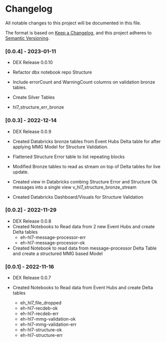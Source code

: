 # Changelog
All notable changes to this project will be documented in this file.

The format is based on [Keep a Changelog](https://keepachangelog.com/en/1.0.0/),
and this project adheres to [Semantic Versioning](https://semver.org/spec/v2.0.0.html).


### [0.0.4] - 2023-01-11
  - DEX Release 0.0.10
  
  - Refactor dbx notebook repo Structure
  - Include errorCount and WarningCount columns on validation bronze tables. 
  - Create Silver Tables
  - hl7_structure_err_bronze

### [0.0.3] - 2022-12-14
  - DEX Release 0.0.9

  - Created Databricks bronze tables from Event Hubs Delta table for after applying MMG Model for Structure Validation.
  - Flattened Structure Error table to list repeating blocks
  - Modified Bronze tables to read as stream on top of Delta tables for live update.
  - Created view in Databricks combing Structure Error and Structure Ok messages into a single view v_hl7_structure_bronze_stream
  - Created Databricks Dashboard/Visuals for Structure Validation

### [0.0.2] - 2022-11-29
  - DEX Release 0.0.8
  - Created Notebooks to Read data from 2 new Event Hubs and create Delta tables
    - eh-hl7-message-processor-err
    - eh-hl7-message-processor-ok
  -  Created Notebook to read data from message-processor Delta Table and create a structured MMG based Model


### [0.0.1] - 2022-11-16
  - DEX Release 0.0.7

  - Created Notebooks to Read data from Event Hubs and create Delta tables
      - eh_hl7_file_dropped
      - eh-hl7-recdeb-ok
      - eh-hl7-recdeb-err
      - eh-hl7-mmg-validation-ok
      - eh-hl7-mmg-validation-err
      - eh-hl7-structure-ok
      - eh-hl7-structure-err
